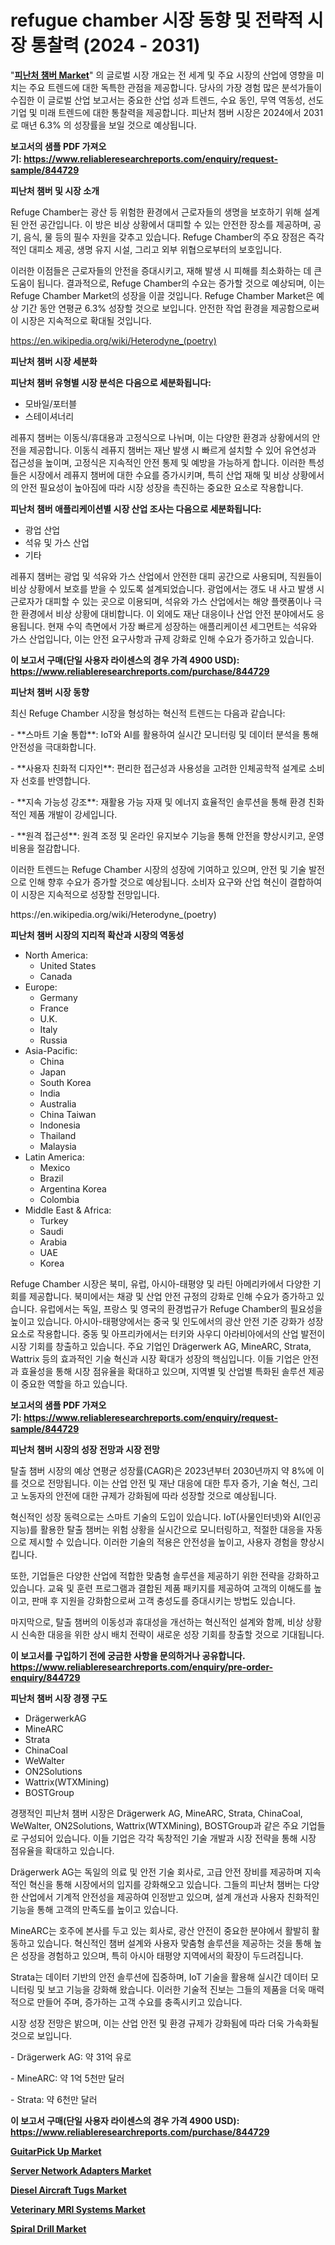 <p><h1> refugue chamber 시장 동향 및 전략적 시장 통찰력 (2024 - 2031)</h1></p><p>"<strong><a href="https://www.reliableresearchreports.com/refuge-chamber-r844729">피난처 챔버 Market</a></strong>" 의 글로벌 시장 개요는 전 세계 및 주요 시장의 산업에 영향을 미치는 주요 트렌드에 대한 독특한 관점을 제공합니다. 당사의 가장 경험 많은 분석가들이 수집한 이 글로벌 산업 보고서는 중요한 산업 성과 트렌드, 수요 동인, 무역 역동성, 선도 기업 및 미래 트렌드에 대한 통찰력을 제공합니다. 피난처 챔버 시장은 2024에서 2031로 매년 6.3% 의 성장률을 보일 것으로 예상됩니다.</p>
<p><strong>보고서의 샘플 PDF 가져오기:&nbsp;<a href="https://www.reliableresearchreports.com/enquiry/request-sample/844729">https://www.reliableresearchreports.com/enquiry/request-sample/844729</a></strong></p>
<p><strong>피난처 챔버 및 시장 소개</strong></p>
<p><p>Refuge Chamber는 광산 등 위험한 환경에서 근로자들의 생명을 보호하기 위해 설계된 안전 공간입니다. 이 방은 비상 상황에서 대피할 수 있는 안전한 장소를 제공하며, 공기, 음식, 물 등의 필수 자원을 갖추고 있습니다. Refuge Chamber의 주요 장점은 즉각적인 대피소 제공, 생명 유지 시설, 그리고 외부 위협으로부터의 보호입니다. </p><p>이러한 이점들은 근로자들의 안전을 증대시키고, 재해 발생 시 피해를 최소화하는 데 큰 도움이 됩니다. 결과적으로, Refuge Chamber의 수요는 증가할 것으로 예상되며, 이는 Refuge Chamber Market의 성장을 이끌 것입니다. Refuge Chamber Market은 예상 기간 동안 연평균 6.3% 성장할 것으로 보입니다. 안전한 작업 환경을 제공함으로써 이 시장은 지속적으로 확대될 것입니다.</p></p>
<p><a href="https://en.wikipedia.org/wiki/Heterodyne_(poetry)">https://en.wikipedia.org/wiki/Heterodyne_(poetry)</a></p>
<p><strong>피난처 챔버 시장 세분화</strong></p>
<p><strong>피난처 챔버 유형별 시장 분석은 다음으로 세분화됩니다:</strong></p>
<p><ul><li>모바일/포터블</li><li>스테이셔너리</li></ul></p>
<p><p>레퓨지 챔버는 이동식/휴대용과 고정식으로 나뉘며, 이는 다양한 환경과 상황에서의 안전을 제공합니다. 이동식 레퓨지 챔버는 재난 발생 시 빠르게 설치할 수 있어 유연성과 접근성을 높이며, 고정식은 지속적인 안전 통제 및 예방을 가능하게 합니다. 이러한 특성들은 시장에서 레퓨지 챔버에 대한 수요를 증가시키며, 특히 산업 재해 및 비상 상황에서의 안전 필요성이 높아짐에 따라 시장 성장을 촉진하는 중요한 요소로 작용합니다.</p></p>
<p><strong>피난처 챔버 애플리케이션별 시장 산업 조사는 다음으로 세분화됩니다:</strong></p>
<p><ul><li>광업 산업</li><li>석유 및 가스 산업</li><li>기타</li></ul></p>
<p><p>레퓨지 챔버는 광업 및 석유와 가스 산업에서 안전한 대피 공간으로 사용되며, 직원들이 비상 상황에서 보호를 받을 수 있도록 설계되었습니다. 광업에서는 갱도 내 사고 발생 시 근로자가 대피할 수 있는 곳으로 이용되며, 석유와 가스 산업에서는 해양 플랫폼이나 극한 환경에서 비상 상황에 대비합니다. 이 외에도 재난 대응이나 산업 안전 분야에서도 응용됩니다. 현재 수익 측면에서 가장 빠르게 성장하는 애플리케이션 세그먼트는 석유와 가스 산업입니다, 이는 안전 요구사항과 규제 강화로 인해 수요가 증가하고 있습니다.</p></p>
<p><strong>이 보고서 구매(단일 사용자 라이센스의 경우 가격 4900 USD): <a href="https://www.reliableresearchreports.com/purchase/844729">https://www.reliableresearchreports.com/purchase/844729</a></strong></p>
<p><strong>피난처 챔버 시장 동향</strong></p>
<p><p>최신 Refuge Chamber 시장을 형성하는 혁신적 트렌드는 다음과 같습니다:</p><p>- **스마트 기술 통합**: IoT와 AI를 활용하여 실시간 모니터링 및 데이터 분석을 통해 안전성을 극대화합니다.</p><p>  </p><p>- **사용자 친화적 디자인**: 편리한 접근성과 사용성을 고려한 인체공학적 설계로 소비자 선호를 반영합니다.</p><p>  </p><p>- **지속 가능성 강조**: 재활용 가능 자재 및 에너지 효율적인 솔루션을 통해 환경 친화적인 제품 개발이 강세입니다.</p><p>  </p><p>- **원격 접근성**: 원격 조정 및 온라인 유지보수 기능을 통해 안전을 향상시키고, 운영 비용을 절감합니다.</p><p>이러한 트렌드는 Refuge Chamber 시장의 성장에 기여하고 있으며, 안전 및 기술 발전으로 인해 향후 수요가 증가할 것으로 예상됩니다. 소비자 요구와 산업 혁신이 결합하여 이 시장은 지속적으로 성장할 전망입니다.</p></p>
<p>https://en.wikipedia.org/wiki/Heterodyne_(poetry)</p>
<p><strong>피난처 챔버 시장의 지리적 확산과 시장의 역동성</strong></p>
<p><ul>
    <li>
        North America:
        <ul>
            <li>United States</li>
            <li>Canada</li>
        </ul>
    </li>
    <li>
        Europe:
        <ul>
            <li>Germany</li>
            <li>France</li>
            <li>U.K.</li>
            <li>Italy</li>
            <li>Russia</li>
        </ul>
    </li>
    <li>
        Asia-Pacific:
        <ul>
            <li>China</li>
            <li>Japan</li>
            <li>South Korea</li>
            <li>India</li>
            <li>Australia</li>
            <li>China Taiwan</li>
            <li>Indonesia</li>
            <li>Thailand</li>
            <li>Malaysia</li>
        </ul>
    </li>
    <li>
        Latin America:
        <ul>
            <li>Mexico</li>
            <li>Brazil</li>
            <li>Argentina Korea</li>
            <li>Colombia</li>
        </ul>
    </li>
    <li>
        Middle East & Africa:
        <ul>
            <li>Turkey</li>
            <li>Saudi</li>
            <li>Arabia</li>
            <li>UAE</li>
            <li>Korea</li>
        </ul>
    </li>
    </ul></p>
<p><p>Refuge Chamber 시장은 북미, 유럽, 아시아-태평양 및 라틴 아메리카에서 다양한 기회를 제공합니다. 북미에서는 채광 및 산업 안전 규정의 강화로 인해 수요가 증가하고 있습니다. 유럽에서는 독일, 프랑스 및 영국의 환경법규가 Refuge Chamber의 필요성을 높이고 있습니다. 아시아-태평양에서는 중국 및 인도에서의 광산 안전 기준 강화가 성장 요소로 작용합니다. 중동 및 아프리카에서는 터키와 사우디 아라비아에서의 산업 발전이 시장 기회를 창출하고 있습니다. 주요 기업인 Drägerwerk AG, MineARC, Strata, Wattrix 등의 효과적인 기술 혁신과 시장 확대가 성장의 핵심입니다. 이들 기업은 안전과 효율성을 통해 시장 점유율을 확대하고 있으며, 지역별 및 산업별 특화된 솔루션 제공이 중요한 역할을 하고 있습니다.</p></p>
<p><strong>보고서의 샘플 PDF 가져오기:&nbsp;<a href="https://www.reliableresearchreports.com/enquiry/request-sample/844729">https://www.reliableresearchreports.com/enquiry/request-sample/844729</a></strong></p>
<p><strong>피난처 챔버 시장의 성장 전망과 시장 전망</strong></p>
<p><p>탈출 챔버 시장의 예상 연평균 성장률(CAGR)은 2023년부터 2030년까지 약 8%에 이를 것으로 전망됩니다. 이는 산업 안전 및 재난 대응에 대한 투자 증가, 기술 혁신, 그리고 노동자의 안전에 대한 규제가 강화됨에 따라 성장할 것으로 예상됩니다.</p><p>혁신적인 성장 동력으로는 스마트 기술의 도입이 있습니다. IoT(사물인터넷)와 AI(인공지능)를 활용한 탈출 챔버는 위험 상황을 실시간으로 모니터링하고, 적절한 대응을 자동으로 제시할 수 있습니다. 이러한 기술의 적용은 안전성을 높이고, 사용자 경험을 향상시킵니다.</p><p>또한, 기업들은 다양한 산업에 적합한 맞춤형 솔루션을 제공하기 위한 전략을 강화하고 있습니다. 교육 및 훈련 프로그램과 결합된 제품 패키지를 제공하여 고객의 이해도를 높이고, 판매 후 지원을 강화함으로써 고객 충성도를 증대시키는 방법도 있습니다.</p><p>마지막으로, 탈출 챔버의 이동성과 휴대성을 개선하는 혁신적인 설계와 함께, 비상 상황 시 신속한 대응을 위한 상시 배치 전략이 새로운 성장 기회를 창출할 것으로 기대됩니다.</p></p>
<p><strong>이 보고서를 구입하기 전에 궁금한 사항을 문의하거나 공유합니다. <a href="https://www.reliableresearchreports.com/enquiry/pre-order-enquiry/844729">https://www.reliableresearchreports.com/enquiry/pre-order-enquiry/844729</a></strong></p>
<p><strong>피난처 챔버 시장 경쟁 구도</strong></p>
<p><ul><li>DrägerwerkAG</li><li>MineARC</li><li>Strata</li><li>ChinaCoal</li><li>WeWalter</li><li>ON2Solutions</li><li>Wattrix(WTXMining)</li><li>BOSTGroup</li></ul></p>
<p><p>경쟁적인 피난처 챔버 시장은 Drägerwerk AG, MineARC, Strata, ChinaCoal, WeWalter, ON2Solutions, Wattrix(WTXMining), BOSTGroup과 같은 주요 기업들로 구성되어 있습니다. 이들 기업은 각각 독창적인 기술 개발과 시장 전략을 통해 시장 점유율을 확대하고 있습니다.</p><p>Drägerwerk AG는 독일의 의료 및 안전 기술 회사로, 고급 안전 장비를 제공하며 지속적인 혁신을 통해 시장에서의 입지를 강화해오고 있습니다. 그들의 피난처 챔버는 다양한 산업에서 기계적 안전성을 제공하여 인정받고 있으며, 설계 개선과 사용자 친화적인 기능을 통해 고객의 만족도를 높이고 있습니다.</p><p>MineARC는 호주에 본사를 두고 있는 회사로, 광산 안전이 중요한 분야에서 활발히 활동하고 있습니다. 혁신적인 챔버 설계와 사용자 맞춤형 솔루션을 제공하는 것을 통해 높은 성장을 경험하고 있으며, 특히 아시아 태평양 지역에서의 확장이 두드려집니다.</p><p>Strata는 데이터 기반의 안전 솔루션에 집중하며, IoT 기술을 활용해 실시간 데이터 모니터링 및 보고 기능을 강화해 왔습니다. 이러한 기술적 진보는 그들의 제품을 더욱 매력적으로 만들어 주며, 증가하는 고객 수요를 충족시키고 있습니다.</p><p>시장 성장 전망은 밝으며, 이는 산업 안전 및 환경 규제가 강화됨에 따라 더욱 가속화될 것으로 보입니다.</p><p>- Drägerwerk AG: 약 31억 유로</p><p>- MineARC: 약 1억 5천만 달러</p><p>- Strata: 약 6천만 달러</p></p>
<p><strong>이 보고서 구매(단일 사용자 라이센스의 경우 가격 4900 USD): <a href="https://www.reliableresearchreports.com/purchase/844729">https://www.reliableresearchreports.com/purchase/844729</a></strong></p>
<p><strong><p><a href="https://github.com/DixieGrimes/Market-Research-Report-List-1/blob/main/guitarpick-up-market.md">GuitarPick Up Market</a></p><p><a href="https://github.com/nathandecarvalho/Market-Research-Report-List-5/blob/main/server-network-adapters-market.md">Server Network Adapters Market</a></p><p><a href="https://issuu.com/reportprime-2/docs/diesel-aircraft-tugs-market-size-20_32925a3bad43bc">Diesel Aircraft Tugs Market</a></p><p><a href="https://issuu.com/reportprime-2/docs/veterinary-mri-systems-market-size-_4542bdeb018e9a">Veterinary MRI Systems Market</a></p><p><a href="https://www.linkedin.com/pulse/what-driving-global-spiral-drill-market-dive-trends-applications-7vboc?trackingId=fesVkq6gS5%2BwJ9RuQ3EMsQ%3D%3D">Spiral Drill Market</a></p></strong></p>
<p></p>